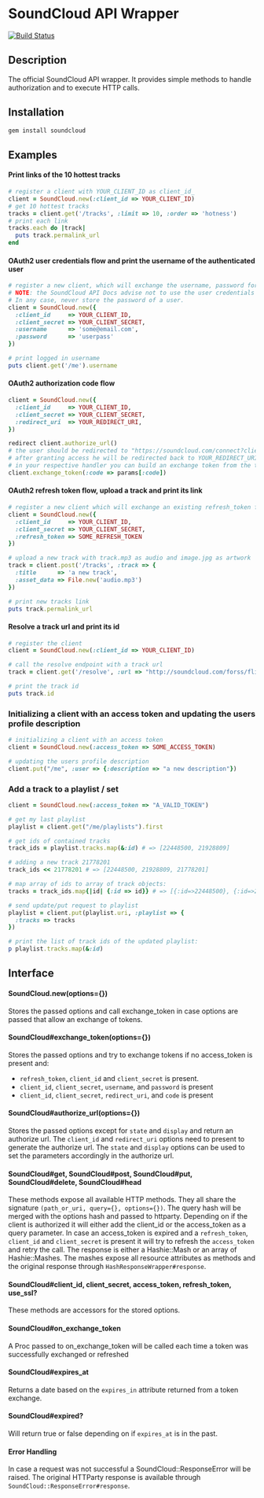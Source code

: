 # SoundCloud API Wrapper

[![Build Status](https://travis-ci.org/soundcloud/soundcloud-ruby.png?branch=master)](https://travis-ci.org/soundcloud/soundcloud-ruby)

## Description
The official SoundCloud API wrapper. It provides simple methods to handle
authorization and to execute HTTP calls.

## Installation
```sh
gem install soundcloud
```

## Examples
#### Print links of the 10 hottest tracks
```ruby
# register a client with YOUR_CLIENT_ID as client_id_
client = SoundCloud.new(:client_id => YOUR_CLIENT_ID)
# get 10 hottest tracks
tracks = client.get('/tracks', :limit => 10, :order => 'hotness')
# print each link
tracks.each do |track|
  puts track.permalink_url
end
```

#### OAuth2 user credentials flow and print the username of the authenticated user
```ruby
# register a new client, which will exchange the username, password for an access_token
# NOTE: the SoundCloud API Docs advise not to use the user credentials flow in a web app.
# In any case, never store the password of a user.
client = SoundCloud.new({
  :client_id     => YOUR_CLIENT_ID,
  :client_secret => YOUR_CLIENT_SECRET,
  :username      => 'some@email.com',
  :password      => 'userpass'
})

# print logged in username
puts client.get('/me').username
```

#### OAuth2 authorization code flow
```ruby
client = SoundCloud.new({
  :client_id     => YOUR_CLIENT_ID,
  :client_secret => YOUR_CLIENT_SECRET,
  :redirect_uri  => YOUR_REDIRECT_URI,
})

redirect client.authorize_url()
# the user should be redirected to "https://soundcloud.com/connect?client_id=YOUR_CLIENT_ID&response_type=code&redirect_uri=YOUR_REDIRECT_URI"
# after granting access he will be redirected back to YOUR_REDIRECT_URI
# in your respective handler you can build an exchange token from the transmitted code
client.exchange_token(:code => params[:code])
```

#### OAuth2 refresh token flow, upload a track and print its link
```ruby
# register a new client which will exchange an existing refresh_token for an access_token
client = SoundCloud.new({
  :client_id     => YOUR_CLIENT_ID,
  :client_secret => YOUR_CLIENT_SECRET,
  :refresh_token => SOME_REFRESH_TOKEN
})

# upload a new track with track.mp3 as audio and image.jpg as artwork
track = client.post('/tracks', :track => {
  :title      => 'a new track',
  :asset_data => File.new('audio.mp3')
})

# print new tracks link
puts track.permalink_url
```

#### Resolve a track url and print its id
```ruby
# register the client
client = SoundCloud.new(:client_id => YOUR_CLIENT_ID)

# call the resolve endpoint with a track url
track = client.get('/resolve', :url => "http://soundcloud.com/forss/flickermood")

# print the track id
puts track.id
```

### Initializing a client with an access token and updating the users profile description
```ruby
# initializing a client with an access token
client = SoundCloud.new(:access_token => SOME_ACCESS_TOKEN)

# updating the users profile description
client.put("/me", :user => {:description => "a new description"})
```

### Add a track to a playlist / set
```ruby
client = SoundCloud.new(:access_token => "A_VALID_TOKEN")

# get my last playlist
playlist = client.get("/me/playlists").first

# get ids of contained tracks
track_ids = playlist.tracks.map(&:id) # => [22448500, 21928809]

# adding a new track 21778201
track_ids << 21778201 # => [22448500, 21928809, 21778201]

# map array of ids to array of track objects:
tracks = track_ids.map{|id| {:id => id}} # => [{:id=>22448500}, {:id=>21928809}, {:id=>21778201}]

# send update/put request to playlist
playlist = client.put(playlist.uri, :playlist => {
  :tracks => tracks
})

# print the list of track ids of the updated playlist:
p playlist.tracks.map(&:id)
```

## Interface
#### SoundCloud.new(options={})
Stores the passed options and call exchange_token in case options are passed
that allow an exchange of tokens.

#### SoundCloud#exchange_token(options={})
Stores the passed options and try to exchange tokens if no access_token is
present and:

* `refresh_token`, `client_id` and `client_secret` is present.
* `client_id`, `client_secret`, `username`, and `password` is present
* `client_id`, `client_secret`, `redirect_uri`, and `code` is present

#### SoundCloud#authorize_url(options={})
Stores the passed options except for `state` and `display` and return an
authorize url. The `client_id` and `redirect_uri` options need to present to
generate the authorize url. The `state` and `display` options can be used to
set the parameters accordingly in the authorize url.

#### SoundCloud#get, SoundCloud#post, SoundCloud#put, SoundCloud#delete, SoundCloud#head
These methods expose all available HTTP methods. They all share the signature
`(path_or_uri, query={}, options={})`. The query hash will be merged with the
options hash and passed to httparty. Depending on if the client is authorized
it will either add the client_id or the access_token as a query parameter. In
case an access_token is expired and a `refresh_token`, `client_id` and
`client_secret` is present it will try to refresh the `access_token` and retry
the call. The response is either a Hashie::Mash or an array of Hashie::Mashes.
The mashes expose all resource attributes as methods and the original response
through `HashResponseWrapper#response`.

#### SoundCloud#client_id, client_secret, access_token, refresh_token, use_ssl?
These methods are accessors for the stored options.

#### SoundCloud#on_exchange_token
A Proc passed to on_exchange_token will be called each time a token was
successfully exchanged or refreshed

#### SoundCloud#expires_at
Returns a date based on the `expires_in` attribute returned from a token
exchange.

#### SoundCloud#expired?
Will return true or false depending on if `expires_at` is in the past.

#### Error Handling
In case a request was not successful a SoundCloud::ResponseError will be
raised. The original HTTParty response is available through
`SoundCloud::ResponseError#response`.
